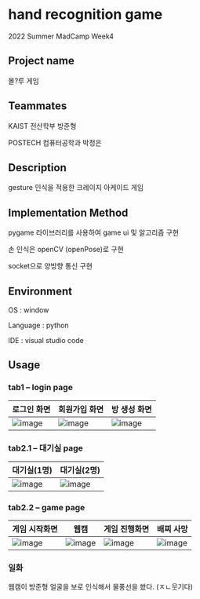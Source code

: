# hand recognition game
2022 Summer MadCamp Week4

## Project name
몰?루 게임

## Teammates
KAIST 전산학부 방준형

POSTECH 컴퓨터공학과 박정은

## Description
gesture 인식을 적용한 크레이지 아케이드 게임

## Implementation Method
pygame 라이브러리를 사용하여 game ui 및 알고리즘 구현

손 인식은 openCV (openPose)로 구현

socket으로 양방향 통신 구현

## Environment
OS : window

Language : python

IDE : visual studio code

## Usage
### tab1 – login page                   

|로그인 화면|회원가입 화면|방 생성 화면|
|---|---|---|
|![image](https://user-images.githubusercontent.com/91946706/181479253-ea2149b4-6c36-4477-8750-5d49e21573c1.png)|![image](https://user-images.githubusercontent.com/91946706/181479385-bd755dbb-ddcb-44a3-bf4c-68ff415a334c.png)|![image](https://user-images.githubusercontent.com/91946706/181479498-2bc1455a-a6c5-4d21-a171-e32cf3740251.png)|

### tab2.1 – 대기실 page                 

|대기실(1명)|대기실(2명)|
|---|---|
|![image](https://user-images.githubusercontent.com/91946706/181479591-409edc5e-e269-4845-a3f6-73e8464cb6e6.png)|![image](https://user-images.githubusercontent.com/91946706/181479674-b40e90dd-c3da-4cb1-9f32-05111672c8c6.png)|

### tab2.2 – game page                 

|게임 시작화면|웹캠|게임 진행화면|배찌 사망|
|---|---|---|---|
|![image](https://user-images.githubusercontent.com/91946706/181479806-b3b7e45d-6c9f-4646-9fde-c9d35b8a6831.png)|![image](https://user-images.githubusercontent.com/91946706/181482255-22efb129-a782-4c9c-a950-c537ab28ebbd.png)|![image](https://user-images.githubusercontent.com/91946706/181483197-0a40df22-50b2-4ac3-a3a7-a191fd1a9497.png)|![image](https://user-images.githubusercontent.com/91946706/181479857-22c61609-cfe9-45af-af76-d7c7aedf76dd.png)|

### 일화
웹캠이 방준형 얼굴을 보로 인식해서 물풍선을 쐈다. (ㅈㄴ웃기다)
